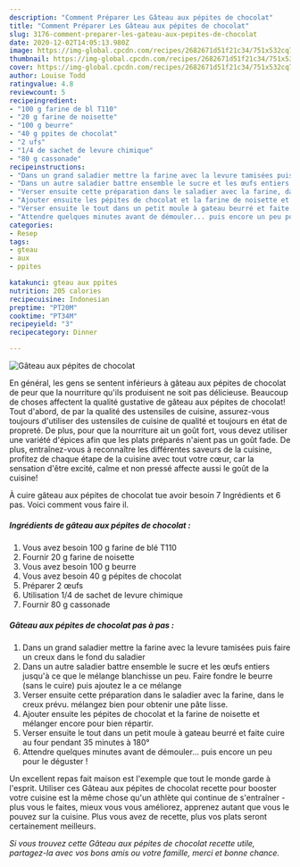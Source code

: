 ```yaml
---
description: "Comment Préparer Les Gâteau aux pépites de chocolat"
title: "Comment Préparer Les Gâteau aux pépites de chocolat"
slug: 3176-comment-preparer-les-gateau-aux-pepites-de-chocolat
date: 2020-12-02T14:05:13.980Z
image: https://img-global.cpcdn.com/recipes/2682671d51f21c34/751x532cq70/gateau-aux-pepites-de-chocolat-photo-principale-de-la-recette.jpg
thumbnail: https://img-global.cpcdn.com/recipes/2682671d51f21c34/751x532cq70/gateau-aux-pepites-de-chocolat-photo-principale-de-la-recette.jpg
cover: https://img-global.cpcdn.com/recipes/2682671d51f21c34/751x532cq70/gateau-aux-pepites-de-chocolat-photo-principale-de-la-recette.jpg
author: Louise Todd
ratingvalue: 4.8
reviewcount: 5
recipeingredient:
- "100 g farine de bl T110"
- "20 g farine de noisette"
- "100 g beurre"
- "40 g ppites de chocolat"
- "2 ufs"
- "1/4 de sachet de levure chimique"
- "80 g cassonade"
recipeinstructions:
- "Dans un grand saladier mettre la farine avec la levure tamisées puis faire un creux dans le fond du saladier"
- "Dans un autre saladier battre ensemble le sucre et les œufs entiers jusqu&#39;à ce que le mélange blanchisse un peu. Faire fondre le beurre (sans le cuire) puis ajoutez le a ce mélange"
- "Verser ensuite cette préparation dans le saladier avec la farine, dans le creux prévu. mélangez bien pour obtenir une pâte lisse."
- "Ajouter ensuite les pépites de chocolat et la farine de noisette et mélanger encore pour bien répartir."
- "Verser ensuite le tout dans un petit moule à gateau beurré et faite cuire au four pendant 35 minutes à 180°"
- "Attendre quelques minutes avant de démouler... puis encore un peu pour le déguster !"
categories:
- Resep
tags:
- gteau
- aux
- ppites

katakunci: gteau aux ppites 
nutrition: 205 calories
recipecuisine: Indonesian
preptime: "PT20M"
cooktime: "PT34M"
recipeyield: "3"
recipecategory: Dinner

---
```



![Gâteau aux pépites de chocolat](https://img-global.cpcdn.com/recipes/2682671d51f21c34/751x532cq70/gateau-aux-pepites-de-chocolat-photo-principale-de-la-recette.jpg)

En général, les gens se sentent inférieurs à gâteau aux pépites de chocolat de peur que la nourriture qu'ils produisent ne soit pas délicieuse. Beaucoup de choses affectent la qualité gustative de gâteau aux pépites de chocolat! Tout d'abord, de par la qualité des ustensiles de cuisine, assurez-vous toujours d'utiliser des ustensiles de cuisine de qualité et toujours en état de propreté. De plus, pour que la nourriture ait un goût fort, vous devez utiliser une variété d'épices afin que les plats préparés n'aient pas un goût fade. De plus, entraînez-vous à reconnaître les différentes saveurs de la cuisine, profitez de chaque étape de la cuisine avec tout votre cœur, car la sensation d'être excité, calme et non pressé affecte aussi le goût de la cuisine!

<!--inarticleads1-->

À cuire gâteau aux pépites de chocolat tue avoir besoin 7 Ingrédients et 6 pas. Voici comment vous faire il.

##### Ingrédients de gâteau aux pépites de chocolat :

1. Vous avez besoin 100 g farine de blé T110
1. Fournir 20 g farine de noisette
1. Vous avez besoin 100 g beurre
1. Vous avez besoin 40 g pépites de chocolat
1. Préparer 2 œufs
1. Utilisation 1/4 de sachet de levure chimique
1. Fournir 80 g cassonade




<!--inarticleads2-->

##### Gâteau aux pépites de chocolat pas à pas :

1. Dans un grand saladier mettre la farine avec la levure tamisées puis faire un creux dans le fond du saladier
1. Dans un autre saladier battre ensemble le sucre et les œufs entiers jusqu&#39;à ce que le mélange blanchisse un peu. Faire fondre le beurre (sans le cuire) puis ajoutez le a ce mélange
1. Verser ensuite cette préparation dans le saladier avec la farine, dans le creux prévu. mélangez bien pour obtenir une pâte lisse.
1. Ajouter ensuite les pépites de chocolat et la farine de noisette et mélanger encore pour bien répartir.
1. Verser ensuite le tout dans un petit moule à gateau beurré et faite cuire au four pendant 35 minutes à 180°
1. Attendre quelques minutes avant de démouler... puis encore un peu pour le déguster !




<!--inarticleads1-->

<p>
Un excellent repas fait maison est l'exemple que tout le monde garde à l'esprit. Utiliser ces Gâteau aux pépites de chocolat recette pour booster votre cuisine est la même chose qu'un athlète qui continue de s'entraîner - plus vous le faites, mieux vous vous améliorez, apprenez autant que vous le pouvez sur la cuisine. Plus vous avez de recette, plus vos plats seront certainement meilleurs.
</p>

<p>
<i>Si vous trouvez cette Gâteau aux pépites de chocolat recette utile, partagez-la avec vos bons amis ou votre famille, merci et bonne chance.</i>
</p>
